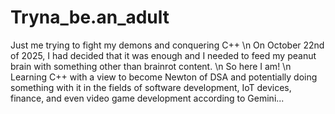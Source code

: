 # Tryna_be.an_adult
Just me trying to fight my demons and conquering C++ \n
On October 22nd of 2025, I had decided that it was enough and I needed to feed my peanut brain with something other than brainrot content. \n
So here I am! \n
Learning C++ with a view to become Newton of DSA and potentially doing something with it in the fields of software development, IoT devices, finance, and even video game development according to Gemini...
